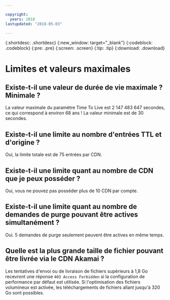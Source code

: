 ```yaml
---

copyright:
  years: 2018
lastupdated: "2018-05-03"

---
```


{:shortdesc: .shortdesc}
{:new_window: target="_blank"}
{:codeblock: .codeblock}
{:pre: .pre}
{:screen: .screen}
{:tip: .tip}
{:download: .download}

# Limites et valeurs maximales

## Existe-t-il une valeur de durée de vie maximale ? Minimale ?

La valeur maximale du paramètre Time To Live est 2 147 483 647 secondes, ce qui correspond à environ 68 ans ! La valeur minimale est de 30 secondes.

## Existe-t-il une limite au nombre d'entrées TTL et d'origine ?

Oui, la limite totale est de 75 entrées par CDN.

## Existe-t-il une limite quant au nombre de CDN que je peux posséder ?

Oui, vous ne pouvez pas posséder plus de 10 CDN par compte.

## Existe-t-il une limite quant au nombre de demandes de purge pouvant être actives simultanément ?
Oui. 5 demandes de purge seulement peuvent être actives en même temps.

## Quelle est la plus grande taille de fichier pouvant être livrée via le CDN Akamai ?

Les tentatives d'envoi ou de livraison de fichiers supérieurs à 1,8 Go recevront une réponse `403 Access Forbidden` si la configuration de performance par défaut est utilisée. Si l'optimisation des fichiers volumineux est activée, les téléchargements de fichiers allant jusqu'à 320 Go sont possibles.
